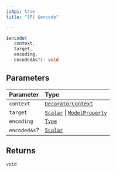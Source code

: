 ```yaml
---
jsApi: true
title: "[F] $encode"

---
```

```ts
$encode(
   context, 
   target, 
   encoding, 
   encodedAs?): void
```

## Parameters

| Parameter | Type |
| :------ | :------ |
| `context` | [`DecoratorContext`](../interfaces/DecoratorContext.md) |
| `target` | [`Scalar`](../interfaces/Scalar.md) \| [`ModelProperty`](../interfaces/ModelProperty.md) |
| `encoding` | [`Type`](../type-aliases/Type.md) |
| `encodedAs`? | [`Scalar`](../interfaces/Scalar.md) |

## Returns

`void`
